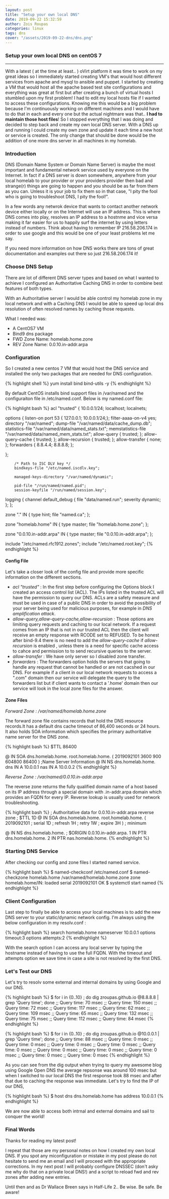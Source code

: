 ```yaml
---
layout: post
title: "Setup your own local DNS"
date: 2019-09-22 15:32:59
author: Zois Roupas
categories: linux
tags: dns
cover: "/assets/2019-09-22-dns/dns.png"
---
```


### Setup your own local DNS on centOS 7

<hr>

With a latest ( at the time at least.. ) oVirt platform it was time to work on my great ideas so I immediately started creating VM's that would host different services from apache and mysql to ansible and puppet. I started by creating a VM that would host all the apache based test site configurations and everything was great at first but after creating a bunch of virtual hosts I stumbled upon my first problem! 
I had to edit my local hosts file if I wanted to access these configurations. Knowing me this would be a big problem because I'm continuously working on different machines and I would have to do that in each and every one but the actual nightmare was that.. **I had to maintain those host files**!
So I stopped everything that I was doing and decided to step back and create my own local DNS server. With a DNS up and running I could create my own zone and update it each time a new host or service is created. The only change that should be done would be the addition of one more dns server in all machines in my homelab. 

### Introduction

DNS (Domain Name System or Domain Name Server) is maybe the most important and fundamental network service used by everyone on the Internet. In fact if a DNS server is down somewhere, anywhere from your local homelab to your provider or your providers provider then bad and strange(r) things are going to happen and you should be as far from them as you can. Unless it is your job to fix them so in that case, "I pity the fool who is going to troubleshoot DNS, I pity the fool!".

In a few words any netwrok device that wants to contact another network device either locally or on the Internet will use an IP address.
This is where DNS comes into play, resolves an IP address to a hostnme and vice versa making it far easier for us to happily surf the internet by using letters instead of numbers. Think about having to remember IP 216.58.206.174 in order to use google and this would be one of your least problems let me say.

If you need more information on how DNS works there are tons of great documentation and examples out there so just 216.58.206.174 it!

### Choose DNS Setup

There are lot of different DNS server types and based on what I wanted to achieve I configured an Authoritative Caching DNS in order to combine best features of both types.

With an Authoritative server I would be able control my homelab zone in my local network and with a Caching DNS I would be able to speed up local dns resolution of often resolved names by caching those requests.

What I needed was:

- A CentOS7 VM
- Bind9 dns package
- FWD Zone Name: homelab.home.zone
- REV Zone Name: 0.0.10.in-addr.arpa

### Configuration

So I created a new centos 7 VM that would host the DNS service and installed the only two packages that are needed for DNS configuration.

{% highlight shell %}
yum install bind bind-utils -y
{% endhighlight %}

By default CentOS installs bind support files in /var/named and the configuraiton file in /etc/named.conf. Below is my named.conf file:

{% highlight bash %}
acl "trusted" {
10.0.0.1/24;
localhost;
localnets;

options {
        listen-on port 53 { 127.0.0.1; 10.0.0.1/24;};
        filter-aaaa-on-v4 yes;
        directory       "/var/named";
        dump-file       "/var/named/data/cache_dump.db";
        statistics-file "/var/named/data/named_stats.txt";
        memstatistics-file "/var/named/data/named_mem_stats.txt";
        allow-query     { trusted; };
        allow-query-cache { trusted; };
        allow-recursion { trusted; };
        allow-transfer { none; };
        forwarders { 8.8.4.4; 8.8.8.8; };

};

        /* Path to ISC DLV key */
        bindkeys-file "/etc/named.iscdlv.key";

        managed-keys-directory "/var/named/dynamic";

        pid-file "/run/named/named.pid";
        session-keyfile "/run/named/session.key";


logging {
        channel default_debug {
                file "data/named.run";
                severity dynamic;
        };
};

zone "." IN {
        type hint;
        file "named.ca";
};

zone "homelab.home" IN {
       type master;
       file "homelab.home.zone";
};

zone "0.0.10.in-addr.arpa" IN {
       type master;
       file "0.0.10.in-addr.arpa";
};

include "/etc/named.rfc1912.zones";
include "/etc/named.root.key";
{% endhighlight %}

#### Config File

Let's take a closer look of the config file and provide more specific information on the different sections.

* *acl "trusted"* : In the first step before configuring the Options block I created an access control list (ACL). The IPs listed in the trusted ACL will have the permission to query our DNS. ACLs are a safety measure and must be used in case of a public DNS in order to avoid the possibility of your server being used for malicious purposes, for example in *DNS amplification attack*. 
* *allow-query,allow-query-cache,allow-recursion* : Those options are limiting query requests and caching to our local network. If a request comes from an IP that is not in our trusted ACL then the client will receive an empty response with RCODE set to REFUSED. To be honest after bind-9.4 there is no need to add the *allow-query-cache* if *allow-recursion* is enabled , unless there is a need for specific cache access to cahce and permission to to send recursive queries to the server.
* *allow-transfer* : We have only server so I disabled zone transfer.
* *forwarders* : The forwarders option holds the servers that going to handle any request that cannot be handled or are not cacshed in our DNS. For example if a client in our local network requests to access a ".com" domain then our service will delegate the query to the forwarders list but if client wants to contact a '.home' domain then our service will look in the local zone files for the answer.

#### Zone Files

*Forward Zone : /var/named/homelab.home.zone*

The forward zone file contains records that hold the DNS resource records.It has a default dns cache timeout of 86,400 seconds or 24 hours. It also holds SOA information which specifies the primary authoritative name server for the DNS zone.

{% highlight bash %}
$TTL    86400

@       IN      SOA     dns.homelab.home. root.homelab.home.    (
        2019092101
        3600
        900
        604800
        86400
)
;Name Server Information
@               IN      NS      dns.homelab.home.
dns             IN      A       10.0.0.1
nas             IN      A       10.0.0.2
{% endhighlight %}

*Reverse Zone : /var/named/0.0.10.in-addr.arpa*

The reverse zone returns the fully qualified domain name of a host based on its IP address through a special domain with .in-addr.arpa domain which provides an FQDN for every IP. Reverse lookup is usually used for network troubleshooting.

{% highlight bash %}
; Authoritative data for 0.0.10.in-addr.arpa  reverse zone
;
$TTL 1D
@   IN SOA  dns.homelab.home. root.homelab.home. (
        2019092101      ; serial
        1D              ; refresh
        1H              ; retry
        1W              ; expire
        3H )            ; minimum

@               IN      NS      dns.homelab.home.
; $ORIGIN 0.0.10.in-addr.arpa.
1               IN      PTR     dns.homelab.home.
2               IN      PTR     nas.homelab.home.
{% endhighlight %}

### Starting DNS Service

After checking our config and zone files I started named service.

{% highlight bash %}
$ named-checkconf /etc/named.conf
$ named-checkzone homelab.home /var/named/homelab.home.zone
zone homelab.home/IN: loaded serial 2019092101
OK
$ systemctl start named
{% endhighlight %}

### Client Configuration

Last step to finally be able to access your local machines is to add the new DNS server to your static/dynamic network config. I'm always using the below configuration in my resolv.conf :

{% highlight bash %}
search homelab.home 
nameserver 10.0.0.1
options timeout:3
options attempts:2
{% endhighlight %}

With the search option I can access any local server by typing the hostname instead of having to use the full FQDN. With the timeout and attempts option we save time in case a site is not resolved by the first DNS.

### Let's Test our DNS

Let's try to resolv some external and internal domains by using Google and our DNS.

{% highlight bash %}
$ for i in {0..10} ; do dig zroupas.github.io @8.8.8.8  | grep 'Query time'; done
;; Query time: 70 msec
;; Query time: 150 msec
;; Query time: 72 msec
;; Query time: 117 msec
;; Query time: 62 msec
;; Query time: 109 msec
;; Query time: 65 msec
;; Query time: 132 msec
;; Query time: 75 msec
;; Query time: 112 msec
;; Query time: 84 msec
{% endhighlight %}

{% highlight bash %}
$ for i in {0..10} ; do dig zroupas.github.io @10.0.0.1  | grep 'Query time'; done
;; Query time: 88 msec
;; Query time: 0 msec
;; Query time: 0 msec
;; Query time: 0 msec
;; Query time: 0 msec
;; Query time: 0 msec
;; Query time: 0 msec
;; Query time: 0 msec
;; Query time: 0 msec
;; Query time: 0 msec
;; Query time: 0 msec
{% endhighlight %}

As you can see from the dig output when trying to query my awesome blog using Google Open DNS the average repsonse was around 100 msec but when I switched to our local DNS the first response took 88 msec and after that due to caching the response was immediate. Let's try to find the IP of our DNS,

{% highlight bash %}
$ host dns
dns.homelab.home has address 10.0.0.1
{% endhighlight %}

We are now able to access both intrnal and external domains and sail to conquer the world!

### Final Words

Thanks for reading my latest post!

I repeat that those are my personal notes on how I created my own local DNS. If you spot any miconfiguration or mistake in my post please do not hesitate to send me an email and I will proceed with the appropriate corrections. In my next post I will probably configure DNSSEC (don't asky me why do that on a private local DNS!) and a script to reload fwd and rev zones after adding new entries.

Until then and as Dr Wallace Breen says in Half-Life 2.. Be wise. Be safe. Be aware!